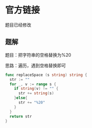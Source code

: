 # 官方链接

题目已经修改

## 题解

题目：把字符串的空格替换为%20

思路：遍历，遇到空格替换即可

```go
func replaceSpace (s string) string {
  str := ""
  for _, v := range s {
    if string(v) != "" {
      str += string(s)
    }else{
      str += "%20"
    }
  }
  return str
}
```

